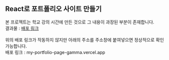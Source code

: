 ## React로 포트폴리오 사이트 만들기
본 프로젝트는 학교 강의 시간에 만든 것으로 그 내용이 과장된 부분이 존재합니다.
<br>
결과물 : [배포 링크](my-portfolio-page-gamma.vercel.app)   
<br>
위의 배포 링크가 작동하지 않지만 아래의 주소를 주소창에 붙여넣으면 정상적으로 확인 가능합니다.
<br>
배포 링크 : my-portfolio-page-gamma.vercel.app

